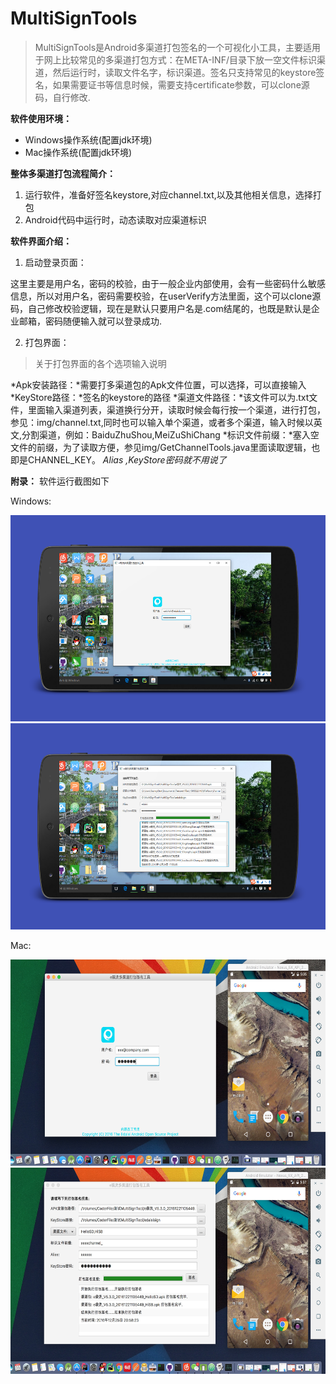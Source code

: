 # MultiSignTools

> MultiSignTools是Android多渠道打包签名的一个可视化小工具，主要适用于网上比较常见的多渠道打包方式：在META-INF/目录下放一空文件标识渠道，然后运行时，读取文件名字，标识渠道。签名只支持常见的keystore签名，如果需要证书等信息时候，需要支持certificate参数，可以clone源码，自行修改.

**软件使用环境：**
* Windows操作系统(配置jdk环境)
* Mac操作系统(配置jdk环境)

**整体多渠道打包流程简介：**

1. 运行软件，准备好签名keystore,对应channel.txt,以及其他相关信息，选择打包
2. Android代码中运行时，动态读取对应渠道标识

**软件界面介绍：**

1. 启动登录页面：

 这里主要是用户名，密码的校验，由于一般企业内部使用，会有一些密码什么敏感信息，所以对用户名，密码需要校验，在userVerify方法里面，这个可以clone源码，自己修改校验逻辑，现在是默认只要用户名是.com结尾的，也既是默认是企业邮箱，密码随便输入就可以登录成功.

2. 打包界面：
 > 关于打包界面的各个选项输入说明

 *Apk安装路径：*需要打多渠道包的Apk文件位置，可以选择，可以直接输入
 *KeyStore路径：*签名的keystore的路径
 *渠道文件路径：*该文件可以为.txt文件，里面输入渠道列表，渠道换行分开，读取时候会每行按一个渠道，进行打包，参见：img/channel.txt,同时也可以输入单个渠道，或者多个渠道，输入时候以英文,分割渠道，例如：BaiduZhuShou,MeiZuShiChang
 *标识文件前缀：*塞入空文件的前缀，为了读取方便，参见img/GetChannelTools.java里面读取逻辑，也即是CHANNEL_KEY。
 *Alias ,KeyStore密码就不用说了*


**附录：**
软件运行截图如下

Windows:

<img src="/img/multiTools_1_windows.png" width="600" height="330" />

<img src="/img/multiTools_2_windows.png" width="600" height="330" />

Mac:

<img src="/img/multiTools_1_mac.png" width="600" height="330" />

<img src="/img/multiTools_2_mac.png" width="600" height="330" />
